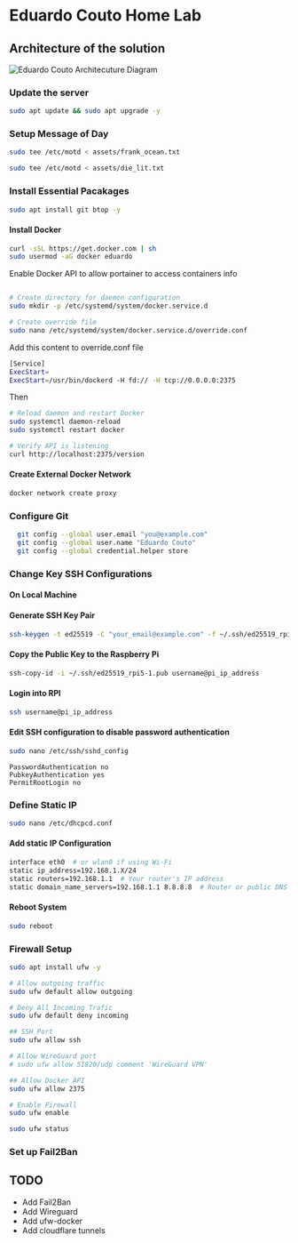 # Eduardo Couto Home Lab

## Architecture of the solution

![Eduardo Couto Architecuture Diagram](./assets/architecture.svg)

### Update the server

```bash
sudo apt update && sudo apt upgrade -y
```

### Setup Message of Day

```bash
sudo tee /etc/motd < assets/frank_ocean.txt
```

```bash
sudo tee /etc/motd < assets/die_lit.txt
```

### Install Essential Pacakages

```bash
sudo apt install git btop -y
```

#### Install Docker

```bash
curl -sSL https://get.docker.com | sh
sudo usermod -aG docker eduardo
```

Enable Docker API to allow portainer to access containers info

```bash

# Create directory for daemon configuration
sudo mkdir -p /etc/systemd/system/docker.service.d

# Create override file
sudo nano /etc/systemd/system/docker.service.d/override.conf

```

Add this content to override.conf file

```bash
[Service]
ExecStart=
ExecStart=/usr/bin/dockerd -H fd:// -H tcp://0.0.0.0:2375
```

Then

```bash
# Reload daemon and restart Docker
sudo systemctl daemon-reload
sudo systemctl restart docker

# Verify API is listening
curl http://localhost:2375/version
```

#### Create External Docker Network

```bash
docker network create proxy
```

### Configure Git

```bash
  git config --global user.email "you@example.com"
  git config --global user.name "Eduardo Couto"
  git config --global credential.helper store
```

### Change Key SSH Configurations

#### On Local Machine

#### Generate SSH Key Pair

```bash
ssh-keygen -t ed25519 -C "your_email@example.com" -f ~/.ssh/ed25519_rpi5-1
```

#### Copy the Public Key to the Raspberry Pi

```bash
ssh-copy-id -i ~/.ssh/ed25519_rpi5-1.pub username@pi_ip_address
```

#### Login into RPI

```bash
ssh username@pi_ip_address
```

#### Edit SSH configuration to disable password authentication

```bash
sudo nano /etc/ssh/sshd_config
```

```
PasswordAuthentication no
PubkeyAuthentication yes
PermitRootLogin no
```

### Define Static IP

```bash
sudo nano /etc/dhcpcd.conf
```

#### Add static IP Configuration

```bash
interface eth0  # or wlan0 if using Wi-Fi
static ip_address=192.168.1.X/24
static routers=192.168.1.1  # Your router's IP address
static domain_name_servers=192.168.1.1 8.8.8.8  # Router or public DNS like Google's
```

#### Reboot System

```bash
sudo reboot
```

### Firewall Setup

```bash
sudo apt install ufw -y

# Allow outgoing traffic
sudo ufw default allow outgoing

# Deny All Incoming Trafic
sudo ufw default deny incoming

## SSH Port
sudo ufw allow ssh

# Allow WireGuard port
# sudo ufw allow 51820/udp comment 'WireGuard VPN'

## Allow Docker API
sudo ufw allow 2375

# Enable Firewall
sudo ufw enable

sudo ufw status
```

### Set up Fail2Ban

## TODO

- Add Fail2Ban
- Add Wireguard
- Add ufw-docker
- Add cloudflare tunnels
